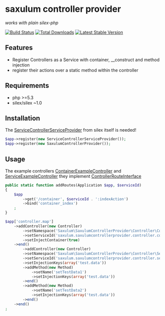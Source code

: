 saxulum controller provider
===========================

*works with plain silex-php*

[![Build Status](https://api.travis-ci.org/saxulum/saxulum-controller-provider.png?branch=master)](https://travis-ci.org/saxulum/saxulum-controller-provider)
[![Total Downloads](https://poser.pugx.org/saxulum/saxulum-controller-provider/downloads.png)](https://packagist.org/packages/saxulum/saxulum-controller-provider)
[![Latest Stable Version](https://poser.pugx.org/saxulum/saxulum-controller-provider/v/stable.png)](https://packagist.org/packages/saxulum/saxulum-controller-provider)

Features
--------

* Register Controllers as a Service with container, __construct and method injection
* register their actions over a static method within the controller

Requirements
------------

* php >=5.3
* silex/silex ~1.0

Installation
------------

The [ServiceControllerServiceProvider][1] from silex itself is needed!

```php
$app->register(new ServiceControllerServiceProvider());
$app->register(new SaxulumControllerProvider());
```

Usage
-----

The example controllers [ContainerExampleController][2] and [ServiceExampleController][3] they implement [ControllerRouteInterface][4]

```php
public static function addRoutes(Application $app, $serviceId)
{
    $app
        ->get('/container', $serviceId . ':indexAction')
        ->bind('container_index')
    ;
}
```

```php
$app['controller.map']
    ->addController(new Controller)
        ->setNamespace('Saxulum\SaxulumControllerProvider\Controller\ContainerExampleController')
        ->setServiceId('saxulum.saxulumcontrollerprovider.controller.containerinjectcontroller')
        ->setInjectContainer(true)
    ->end()
        ->addController(new Controller)
        ->setNamespace('Saxulum\SaxulumControllerProvider\Controller\ServiceExampleController')
        ->setServiceId('saxulum.saxulumcontrollerprovider.controller.serviceController')
        ->setInjectionKeys(array('test.data'))
        ->addMethod(new Method)
            ->setName('setTestData1')
            ->setInjectionKeys(array('test.data'))
        ->end()
        ->addMethod(new Method)
            ->setName('setTestData2')
            ->setInjectionKeys(array('test.data'))
        ->end()
    ->end()
;
```

[1]: http://silex.sensiolabs.org/doc/providers/service_controller.html
[2]: https://github.com/saxulum/saxulum-controller-provider/blob/master/src/Saxulum/SaxulumControllerProvider/Controller/ContainerExampleController.php
[3]: https://github.com/saxulum/saxulum-controller-provider/blob/master/src/Saxulum/SaxulumControllerProvider/Controller/ServiceExampleController.php
[4]: https://github.com/saxulum/saxulum-controller-provider/blob/master/src/Saxulum/SaxulumControllerProvider/Controller/ControllerRouteInterface.php